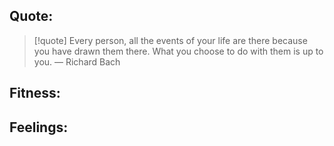 
## Quote:
> [!quote] Every person, all the events of your life are there because you have drawn them there. What you choose to do with them is up to you.
> — Richard Bach


## Fitness:


## Feelings:





